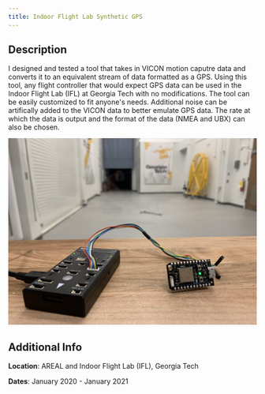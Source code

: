 ```yaml
---
title: Indoor Flight Lab Synthetic GPS
---
```


## Description 
I designed and tested a tool that takes in VICON motion caputre data and converts it to an equivalent stream of data formatted as a GPS. Using this tool, any flight controller that would expect GPS data can be used in the Indoor Flight Lab (IFL) at Georgia Tech with no modifications. The tool can be easily customized to fit anyone's needs. Additional noise can be artifically added to the VICON data to better emulate GPS data. The rate at which the data is output and the format of the data (NMEA and UBX) can also be chosen.

![](images/ifl_photon.jpg "Synthetic GPS device connected to a flight controller in the IFL.")

## Additional Info
**Location**:  AREAL and Indoor Flight Lab (IFL), Georgia Tech

**Dates**: January 2020 - January 2021